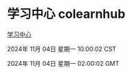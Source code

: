 # 学习中心 colearnhub
[学习中心](http://219.139.197.74:56308/colearnhub/)

2024年 11月 04日 星期一 10:00:02 CST

2024年 11月 04日 星期一 02:00:02 GMT
